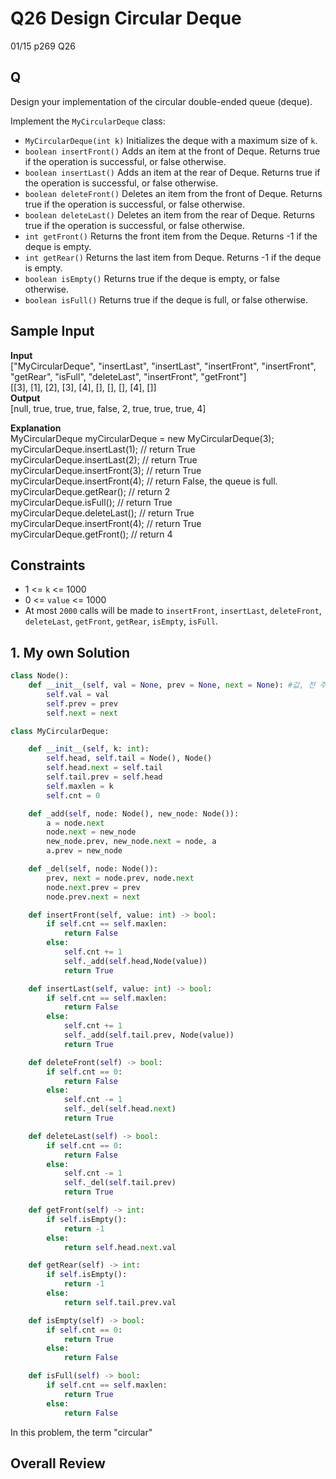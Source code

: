 # Q26 Design Circular Deque

01/15 p269 Q26

## Q

Design your implementation of the circular double-ended queue (deque).  

Implement the `MyCircularDeque` class:

- `MyCircularDeque(int k)` Initializes the deque with a maximum size of `k`.
- `boolean insertFront()` Adds an item at the front of Deque. Returns true if the operation is successful, or false otherwise.
- `boolean insertLast()` Adds an item at the rear of Deque. Returns true if the operation is successful, or false otherwise.
- `boolean deleteFront()` Deletes an item from the front of Deque. Returns true if the operation is successful, or false otherwise.
- `boolean deleteLast()` Deletes an item from the rear of Deque. Returns true if the operation is successful, or false otherwise.
- `int getFront()` Returns the front item from the Deque. Returns -1 if the deque is empty.
- `int getRear()` Returns the last item from Deque. Returns -1 if the deque is empty.
- `boolean isEmpty()` Returns true if the deque is empty, or false otherwise.
- `boolean isFull()` Returns true if the deque is full, or false otherwise.


## Sample Input 

__Input__  
["MyCircularDeque", "insertLast", "insertLast", "insertFront", "insertFront", "getRear", "isFull", "deleteLast", "insertFront", "getFront"]  
[[3], [1], [2], [3], [4], [], [], [], [4], []]  
__Output__  
[null, true, true, true, false, 2, true, true, true, 4]  

__Explanation__  
MyCircularDeque myCircularDeque = new MyCircularDeque(3);  
myCircularDeque.insertLast(1);  // return True  
myCircularDeque.insertLast(2);  // return True  
myCircularDeque.insertFront(3); // return True  
myCircularDeque.insertFront(4); // return False, the queue is full.  
myCircularDeque.getRear();      // return 2  
myCircularDeque.isFull();       // return True  
myCircularDeque.deleteLast();   // return True  
myCircularDeque.insertFront(4); // return True  
myCircularDeque.getFront();     // return 4  

## Constraints

- 1 <= `k` <= 1000
- 0 <= `value` <= 1000
- At most `2000` calls will be made to `insertFront`, `insertLast`, `deleteFront`, `deleteLast`, `getFront`, `getRear`, `isEmpty`, `isFull`.

## 1. My own Solution

```py
class Node():
    def __init__(self, val = None, prev = None, next = None): #값, 전 주소, 다음 주소
        self.val = val
        self.prev = prev
        self.next = next

class MyCircularDeque:

    def __init__(self, k: int):
        self.head, self.tail = Node(), Node()
        self.head.next = self.tail
        self.tail.prev = self.head
        self.maxlen = k
        self.cnt = 0

    def _add(self, node: Node(), new_node: Node()):
        a = node.next
        node.next = new_node
        new_node.prev, new_node.next = node, a
        a.prev = new_node

    def _del(self, node: Node()):
        prev, next = node.prev, node.next
        node.next.prev = prev
        node.prev.next = next

    def insertFront(self, value: int) -> bool:
        if self.cnt == self.maxlen:
            return False
        else:
            self.cnt += 1
            self._add(self.head,Node(value))
            return True

    def insertLast(self, value: int) -> bool:
        if self.cnt == self.maxlen:
            return False
        else:
            self.cnt += 1
            self._add(self.tail.prev, Node(value))
            return True

    def deleteFront(self) -> bool:
        if self.cnt == 0:
            return False
        else:
            self.cnt -= 1
            self._del(self.head.next)
            return True

    def deleteLast(self) -> bool:
        if self.cnt == 0:
            return False
        else:
            self.cnt -= 1
            self._del(self.tail.prev)
            return True

    def getFront(self) -> int:
        if self.isEmpty():
            return -1
        else:
            return self.head.next.val

    def getRear(self) -> int:
        if self.isEmpty():
            return -1
        else:
            return self.tail.prev.val

    def isEmpty(self) -> bool:
        if self.cnt == 0:
            return True
        else:
            return False        

    def isFull(self) -> bool:
        if self.cnt == self.maxlen:
            return True
        else:
            return False
```

In this problem, the term "circular"

## Overall Review




